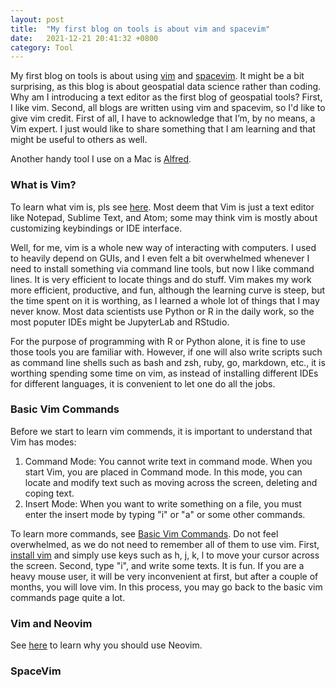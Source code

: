 ```yaml
---
layout: post
title:  "My first blog on tools is about vim and spacevim"
date:   2021-12-21 20:41:32 +0800
category: Tool
---
```


My first blog on tools is about using [vim](https://www.vim.org/) and [spacevim](https://spacevim.org/). It might be a bit surprising, as this blog is about geospatial data science rather than coding. Why am I introducing a text editor as the first blog of geospatial tools? First, I like vim. Second, all blogs are written using vim and spacevim, so I'd like to give vim credit.
First of all, I have to acknowledge that I’m, by no means, a Vim expert. I just would like to share something that I am learning and that might be useful to others as well.

Another handy tool I use on a Mac is [Alfred](https://www.alfredapp.com/). 

### What is Vim?
To learn what vim is, pls see [here](https://opensource.com/resources/what-vim). 
Most deem that Vim is just a text editor like Notepad, Sublime Text, and Atom; some may think vim is mostly about customizing keybindings or IDE interface. 

Well, for me, vim is a whole new way of interacting with computers. I used to heavily depend on GUIs, and I even felt a bit overwhelmed whenever I need to install something via command line tools, but now I like command lines. It is very efficient to locate things and do stuff. 
Vim makes my work more efficient, productive, and fun, although the learning curve is steep, but the time spent on it is worthing, as I learned a whole lot of things that I may never know. Most data scientists use Python or R in the daily work, so the most poputer IDEs might be JupyterLab and RStudio. 

For the purpose of programming with R or Python alone, it is fine to use those tools you are familiar with. However, if one will also write scripts such as command line shells such as bash and zsh, ruby, go, markdown, etc., it is worthing spending some time on vim, as instead of installing different IDEs for different languages, it is convenient to let one do all the jobs.

### Basic Vim Commands
Before we start to learn vim commends, it is important to understand that Vim has modes:

1. Command Mode: You cannot write text in command mode. When you start Vim, you are placed in Command mode. In this mode, you can locate and modify text such as moving across the screen, deleting and coping text.
2. Insert Mode: When you want to write something on a file, you must enter the insert mode by typing "i" or "a" or some other commands.

To learn more commands, see [Basic Vim Commands](https://vim.rtorr.com/). Do not feel overwhelmed, as we do not need to remember all of them to use vim. First, [install vim](https://www.vim.org/download.php) and simply use keys such as h, j, k, l to move your cursor across the screen. Second, type "i", and write some texts. It is fun. If you are a heavy mouse user, it will be very inconvenient at first, but after a couple of months, you will love vim.
In this process, you may go back to the basic vim commands page quite a lot. 

### Vim and Neovim
See [here](https://blog.devgenius.io/vim-vs-neovim-26b856694566) to learn why you should use Neovim. 

### SpaceVim



